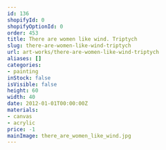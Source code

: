 ```yaml
---
id: 136
shopifyId: 0
shopifyOptionId: 0
order: 453
title: There are women like wind. Triptych
slug: there-are-women-like-wind-triptych
url: art-works/there-are-women-like-wind-triptych
aliases: []
categories:
- painting
inStock: false
isVisible: false
height: 60
width: 40
date: 2012-01-01T00:00:00Z
materials:
- canvas
- acrylic
price: -1
mainImage: there_are_women_like_wind.jpg
---
```

